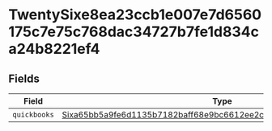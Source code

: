 # TwentySixe8ea23ccb1e007e7d6560175c7e75c768dac34727b7fe1d834ca24b8221ef4


## Fields

| Field                                                                                                                                                           | Type                                                                                                                                                            | Required                                                                                                                                                        | Description                                                                                                                                                     |
| --------------------------------------------------------------------------------------------------------------------------------------------------------------- | --------------------------------------------------------------------------------------------------------------------------------------------------------------- | --------------------------------------------------------------------------------------------------------------------------------------------------------------- | --------------------------------------------------------------------------------------------------------------------------------------------------------------- |
| `quickbooks`                                                                                                                                                    | [Sixa65bb5a9fe6d1135b7182baff68e9bc6612ee2c1ab942926fe2804c58663cf4](../../models/shared/sixa65bb5a9fe6d1135b7182baff68e9bc6612ee2c1ab942926fe2804c58663cf4.md) | :heavy_minus_sign:                                                                                                                                              | N/A                                                                                                                                                             |